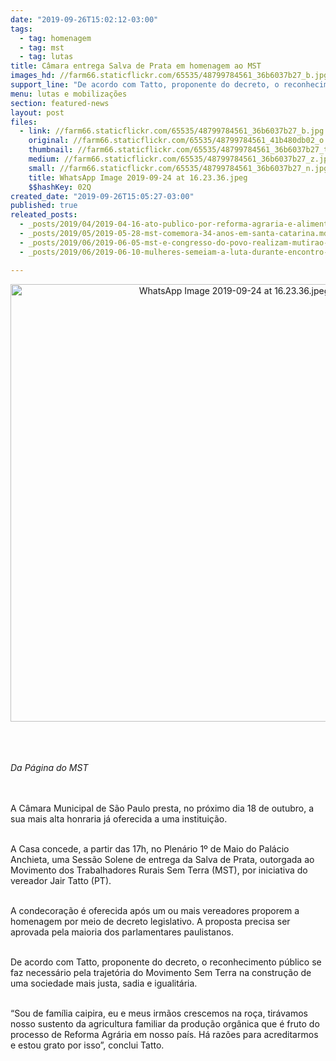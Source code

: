 ```yaml
---
date: "2019-09-26T15:02:12-03:00"
tags:
  - tag: homenagem
  - tag: mst
  - tag: lutas
title: Câmara entrega Salva de Prata em homenagem ao MST
images_hd: //farm66.staticflickr.com/65535/48799784561_36b6037b27_b.jpg
support_line: "De acordo com Tatto, proponente do decreto, o reconhecimento público se faz necessário pela trajetória do Movimento Sem Terra na construção de uma sociedade mais justa, sadia e igualitária"
menu: lutas e mobilizações
section: featured-news
layout: post
files:
  - link: //farm66.staticflickr.com/65535/48799784561_36b6037b27_b.jpg
    original: //farm66.staticflickr.com/65535/48799784561_41b480db02_o.jpg
    thumbnail: //farm66.staticflickr.com/65535/48799784561_36b6037b27_t.jpg
    medium: //farm66.staticflickr.com/65535/48799784561_36b6037b27_z.jpg
    small: //farm66.staticflickr.com/65535/48799784561_36b6037b27_n.jpg
    title: WhatsApp Image 2019-09-24 at 16.23.36.jpeg
    $$hashKey: 02Q
created_date: "2019-09-26T15:05:27-03:00"
published: true
releated_posts:
  - _posts/2019/04/2019-04-16-ato-publico-por-reforma-agraria-e-alimentacao-saudavel.md
  - _posts/2019/05/2019-05-28-mst-comemora-34-anos-em-santa-catarina.md
  - _posts/2019/06/2019-06-05-mst-e-congresso-do-povo-realizam-mutirao-para-revitalizar-colegio-publico-de-curitiba.md
  - _posts/2019/06/2019-06-10-mulheres-semeiam-a-luta-durante-encontro-mulheres-no-df-e-entorno.md

---
```

<p style="text-align:center"><img alt="WhatsApp Image 2019-09-24 at 16.23.36.jpeg" height="700" src="//farm66.staticflickr.com/65535/48799784561_36b6037b27_b.jpg" width="700" /></p>

<p><br />
<br />
<br />
<em>Da P&aacute;gina do MST&nbsp;</em></p>

<p><br />
<br />
A C&acirc;mara Municipal de S&atilde;o Paulo presta, no pr&oacute;ximo dia 18 de outubro, a sua mais alta honraria j&aacute; oferecida a uma institui&ccedil;&atilde;o.</p>

<p><br />
A Casa concede, a partir das 17h, no Plen&aacute;rio 1&ordm; de Maio do Pal&aacute;cio Anchieta, uma Sess&atilde;o Solene de entrega da Salva de Prata, outorgada ao Movimento dos Trabalhadores Rurais Sem Terra (MST), por iniciativa do vereador Jair Tatto (PT).</p>

<p><br />
A condecora&ccedil;&atilde;o &eacute; oferecida ap&oacute;s um ou mais vereadores proporem a homenagem por meio de decreto legislativo. A proposta precisa ser aprovada pela maioria dos parlamentares paulistanos.</p>

<p><br />
De acordo com Tatto, proponente do decreto, o reconhecimento p&uacute;blico se faz necess&aacute;rio pela trajet&oacute;ria do Movimento Sem Terra na constru&ccedil;&atilde;o de uma sociedade mais justa, sadia e igualit&aacute;ria.</p>

<p><br />
&ldquo;Sou de fam&iacute;lia caipira, eu e meus irm&atilde;os crescemos na ro&ccedil;a, tir&aacute;vamos nosso sustento da agricultura familiar da produ&ccedil;&atilde;o org&acirc;nica que &eacute; fruto do processo de Reforma Agr&aacute;ria em nosso pa&iacute;s. H&aacute; raz&otilde;es para acreditarmos e estou grato por isso&rdquo;, conclui Tatto.</p>

<p align="justify" style="margin-bottom: 0cm; font-weight: normal; line-height: 150%">&nbsp;</p>
